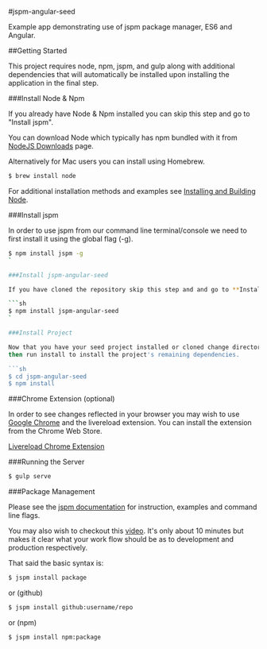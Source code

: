 #jspm-angular-seed

Example app demonstrating use of jspm package manager, ES6 and Angular.

##Getting Started

This project requires node, npm, jspm, and gulp along with additional dependencies that will
automatically be installed upon installing the application in the final step.

###Install Node & Npm

If you already have Node & Npm installed you can skip this step and go to "Install jspm".

You can download Node which typically has npm bundled with it from <a href="https://nodejs.org/download/">
NodeJS Downloads</a> page.

Alternatively for Mac users you can install using Homebrew.

```sh
$ brew install node
```

For additional installation methods and examples see 
[Installing and Building Node](https://github.com/joyent/node/wiki/Installation).

###Install jspm

In order to use jspm from our command line terminal/console we need to first install it using the global flag (-g).

```sh
$ npm install jspm -g
`

###Install jspm-angular-seed

If you have cloned the repository skip this step and and go to **Install the Project**

```sh
$ npm install jspm-angular-seed
`

###Install Project

Now that you have your seed project installed or cloned change directories
then run install to install the project's remaining dependencies.

```sh
$ cd jspm-angular-seed
$ npm install
```

###Chrome Extension (optional)

In order to see changes reflected in your browser you may wish to use [Google Chrome](http://www.google.com/chrome)
and the livereload extension. You can install the extension from the Chrome Web Store.

[Livereload Chrome Extension](https://chrome.google.com/webstore/detail/livereload/jnihajbhpnppcggbcgedagnkighmdlei?hl=en-US)

###Running the Server

```sh
$ gulp serve
```

###Package Management

Please see the [jspm documentation](https://github.com/jspm/jspm-cli/wiki/Getting-Started) 
for instruction, examples and command line flags.

You may also wish to checkout this [video](https://youtu.be/iukBMY4apvI). It's only about 10 minutes
but makes it clear what your work flow should be as to development and production respectively.

That said the basic syntax is:

```sh
$ jspm install package
```

or (github)

```sh
$ jspm install github:username/repo
```

or (npm)

```sh
$ jspm install npm:package
```